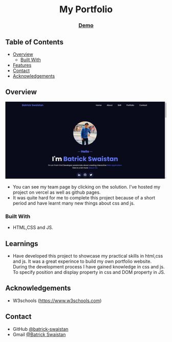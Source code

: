 <!-- Please update value in the {}  -->

<h1 align="center">My Portfolio</h1>

<div align="center">
  <h3>
    <a href="https://my-portfolio-green-sigma-43.vercel.app/" target="_blank">
      Demo
    </a>
  </h3>
</div>

<!-- TABLE OF CONTENTS -->

## Table of Contents

- [Overview](#overview)
  - [Built With](#built-with)
- [Features](#Learnings)
- [Contact](#contact)
- [Acknowledgements](#acknowledgements)

<!-- OVERVIEW -->

## Overview

![screenshot](https://github.com/batrick-swaistan/my-portfolio/blob/main/portfolio-batrick.png)

- You can see my team page by clicking on the solution. I've hosted my project on vercel as well as github pages.
- It was quite hard for me to complete this project because of a short period and have learnt many new things about css and js.

### Built With

<!-- This section should list any major frameworks that you built your project using. Here are a few examples.-->

- HTML,CSS and JS.

## Learnings

<!-- List the features of your application or follow the template. Don't share the figma file here :) -->

- Have developed this project to showcase my practical skills in html,css and js. It was a great experince to build my own portfolio website. During the development process I have gained knowledge in css and js. To specify position and display property in css and DOM property in JS.


## Acknowledgements

<!-- This section should list any articles or add-ons/plugins that helps you to complete the project. This is optional but it will help you in the future. For exmpale -->

- W3schools (https://www.w3schools.com)

## Contact


- GitHub [@batrick-swaistan](https://github.com/batrick-swaistan)
- Gmail [@Batrick Swaistan](mailto:batrickswaistan@gmail.com)

